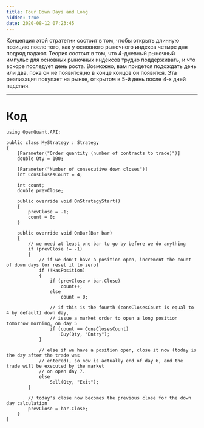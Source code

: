 ```yaml
---
title: Four Down Days and Long
hidden: true
date: 2020-08-12 07:23:45
---
```


Концепция этой стратегии состоит в том, чтобы открыть длинную позицию после того, как у основного рыночного индекса четыре дня подряд падают.
Теория состоит в том, что 4-дневный рыночный импульс для основных рыночных индексов трудно поддерживать, и что вскоре последует день роста.
Возможно, вам придется подождать день или два, пока он не появится,но в конце концов он появится. Эта реализация покупает на рынке,
открытом в 5-й день после 4-х дней падения.

---

# Код

```
using OpenQuant.API;

public class MyStrategy : Strategy
{
	[Parameter("Order quantity (number of contracts to trade)")]
	double Qty = 100;

	[Parameter("Number of consecutive down closes")]
	int ConsClosesCount = 4;

	int count;
	double prevClose;

	public override void OnStrategyStart()
	{
		prevClose = -1;
		count = 0;
	}

	public override void OnBar(Bar bar)
	{
		// we need at least one bar to go by before we do anything
		if (prevClose != -1)
		{
			// if we don't have a position open, increment the count of down days (or reset it to zero)
			if (!HasPosition)
			{
				if (prevClose > bar.Close)
					count++;
				else
					count = 0;

				// if this is the fourth (consClosesCount is equal to 4 by default) down day, 
				// issue a market order to open a long position tomorrow morning, on day 5
				if (count == ConsClosesCount)
					Buy(Qty, "Entry");
			}

			// else if we have a position open, close it now (today is the day after the trade was 
			// entered), so now is actually end of day 6, and the trade will be executed by the market 
			// on open day 7.
			else
				Sell(Qty, "Exit");
		}

		// today's close now becomes the previous close for the down day calculation
		prevClose = bar.Close;
	}
}

```
